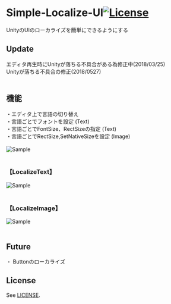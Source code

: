 # Simple-Localize-UI[![License](https://img.shields.io/badge/license-MIT-lightgrey.svg?style=flat)](http://mit-license.org)
UnityのUIのローカライズを簡単にできるようにする<br>

## Update
エディタ再生時にUnityが落ちる不具合がある為修正中(2018/03/25)<br>
Unityが落ちる不具合の修正(2018/0527)<br>
<br>



## 機能
・エディタ上で言語の切り替え<br>
・言語ごとでフォントを設定 (Text)<br>
・言語ごとでFontSize、RectSizeの指定 (Text)<br>
・言語ごとでRectSize,SetNativeSizeを設定 (Image)<br>
<br>
![Sample](https://78.media.tumblr.com/a9d7d43de8369b7e568667577584de74/tumblr_p5q2iuSf9C1u4382eo1_1280.gif "Sample1") <br>
<br>
### 【LocalizeText】
![Sample](https://78.media.tumblr.com/bd50f4d06c70079ac9699f97221cd829/tumblr_p5q2jsyJSN1u4382eo1_400.gif "Sample2") <br>
<br>
### 【LocalizeImage】
![Sample](https://78.media.tumblr.com/3ca8ca7f70e435798329aa5ffc0bbc91/tumblr_p5q2jhTsos1u4382eo1_400.gif "Sample3") <br>
<br>
## Future
・ Buttonのローカライズ
<br>
## License
See [LICENSE](/LICENSE).
